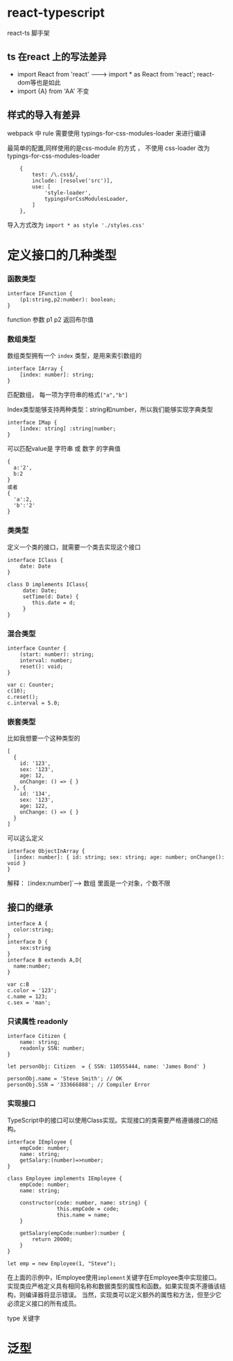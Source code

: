 # react-typescript
react-ts 脚手架

## ts 在react 上的写法差异

- import React from 'react'  --->   import * as React from 'react';    react-dom等也是如此
- import {A} from 'AA' 不变



## 样式的导入有差异

webpack 中 rule 需要使用 typings-for-css-modules-loader 来进行编译

最简单的配置,同样使用的是css-module 的方式 ， 不使用 css-loader 改为 typings-for-css-modules-loader

```
    {
        test: /\.css$/,
        include: [resolve('src')],
        use: [
            'style-loader',
            typingsForCssModulesLoader,
        ]
    },

```
导入方式改为 `import * as style './styles.css'`



# 定义接口的几种类型

### 函数类型
```
interface IFunction {
    (p1:string,p2:number): boolean;
}
```
function 参数 p1 p2  返回布尔值

### 数组类型
数组类型拥有一个 `index` 类型，是用来索引数组的
```
interface IArray {
    [index: number]: string;
}
```
匹配数组， 每一项为字符串的格式` ["a","b"] `

Index类型能够支持两种类型：string和number，所以我们能够实现字典类型

```
interface IMap {
    [index: string] :string|number;
}
```
可以匹配value是 字符串 或 数字 的字典值 
```
{
  a:'2',
  b:2
}
或者
{
  'a':2,
  'b':'2'
}
```

### 类类型

定义一个类的接口，就需要一个类去实现这个接口

```
interface IClass {
    date: Date
}

class D implements IClass{
     date: Date;
     setTime(d: Date) {
        this.date = d;
     }
}
```
### 混合类型

```
interface Counter {
    (start: number): string;
    interval: number;
    reset(): void;
}

var c: Counter;
c(10);
c.reset();
c.interval = 5.0;

```

### 嵌套类型
比如我想要一个这种类型的

```
[
  {
    id: '123',
    sex: '123',
    age: 12,
    onChange: () => { }
  }, {
    id: '134',
    sex: '123',
    age: 122,
    onChange: () => { }
  }
]

```
可以这么定义

```
interface ObjectInArray {
  [index: number]: { id: string; sex: string; age: number; onChange(): void }
}
```
解释： `[`index:number]`--> 数组 里面是一个对象，个数不限

## 接口的继承

```
interface A {
  color:string;
}
interface D {
    sex:string
}
interface B extends A,D{
  name:number;
}

var c:B 
c.color = '123';
c.name = 123;
c.sex = 'man';

```


### 只读属性 readonly

```
interface Citizen {
    name: string;
    readonly SSN: number;
}

let personObj: Citizen  = { SSN: 110555444, name: 'James Bond' }

personObj.name = 'Steve Smith'; // OK
personObj.SSN = '333666888'; // Compiler Error
```

### 实现接口
TypeScript中的接口可以使用Class实现。实现接口的类需要严格遵循接口的结构。
```
interface IEmployee {
    empCode: number;
    name: string;
    getSalary:(number)=>number;
}

class Employee implements IEmployee { 
    empCode: number;
    name: string;

    constructor(code: number, name: string) { 
                this.empCode = code;
                this.name = name;
    }

    getSalary(empCode:number):number { 
        return 20000;
    }
}

let emp = new Employee(1, "Steve");
```
在上面的示例中，IEmployee使用`implement`关键字在Employee类中实现接口。实现类应严格定义具有相同名称和数据类型的属性和函数。如果实现类不遵循该结构，则编译器将显示错误。
当然，实现类可以定义额外的属性和方法，但至少它必须定义接口的所有成员。






type 关键字



# 泛型
